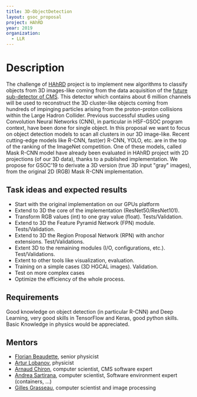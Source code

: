 ```yaml
---
title: 3D-ObjectDetection
layout: gsoc_proposal
project: HAhRD
year: 2019
organization:
  - LLR
---
```


# Description

The challenge of [HAhRD](https://github.com/grasseau/HAhRD/wiki) project is to
implement new algorithms to classify objects from 3D images-like coming from the
data acquisition of the
[future sub-detector of CMS](https://cds.cern.ch/record/2020886). This detector
which contains about 6 million channels will be used to reconstruct the 3D
cluster-like objects coming from hundreds of impinging particles arising from
the proton-proton collisions within the Large Hadron Collider. Previous
successful studies using Convolution Neural Networks (CNN), in particular in
HSF-GSOC program context, have been done for single object. In this proposal we
want to focus on object detection models to scan all clusters in our 3D
image-like. Recent cutting-edge models like R-CNN, fast(er) R-CNN, YOLO, etc.
are in the top of the ranking of the ImageNet competition. One of these models,
called Mask R-CNN model have already been evaluated in HAhRD project with 2D
projections (of our 3D data), thanks to a published implementation. We propose
for GSOC'19 to derivate a 3D version (true 3D input "gray" images), from the
original 2D (RGB) Mask R-CNN implementation.

## Task ideas and expected results

- Start with the original implementation on our GPUs platform
- Extend to 3D the core of the implementation (ResNet50/ResNet101).
- Transform RGB values (int) to one gray value (float). Tests/Validation.
- Extend to 3D the Feature Pyramid Network (FPN) module. Tests/Validation.
- Extend to 3D the Region Proposal Network (RPN) with anchor extensions.
  Test/Validations.
- Extent 3D to the remaining modules (I/O, configurations, etc.).
  Test/Validations.
- Extent to other tools like visualization, evaluation.
- Training on a simple cases (3D HGCAL images). Validation.
- Test on more complex cases
- Optimize the efficiency of the whole process.

## Requirements

Good knowledge on object detection (in particular R-CNN) and Deep Learning, very
good skills in TensorFlow and Keras, good python skills. Basic Knowledge in
physics would be appreciated.

## Mentors

- [Florian Beaudette](mailto:Florian.Beaudette@llr.in2p3.fr), senior physicist
- [Artur Lobanov](mailto:artur.lobanov@llr.in2p3.fr), physicist
- [Arnaud Chiron](mailto:chiron@llr.in2p3.fr), computer scientist, CMS software
  expert
- [Andrea Sartirana](mailto:sartiran@llr.in2p3.fr), computer scientist, Software
  environment expert (containers, ...)
- [Gilles Grasseau](mailto:gilles.grasseau@llr.in2p3.fr), computer scientist and
  image processing
